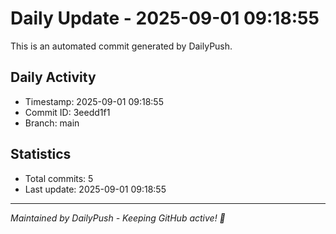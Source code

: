 # Daily Update - 2025-09-01 09:18:55

This is an automated commit generated by DailyPush.

## Daily Activity
- Timestamp: 2025-09-01 09:18:55
- Commit ID: 3eedd1f1
- Branch: main

## Statistics
- Total commits: 5
- Last update: 2025-09-01 09:18:55

---
*Maintained by DailyPush - Keeping GitHub active! 🚀*
